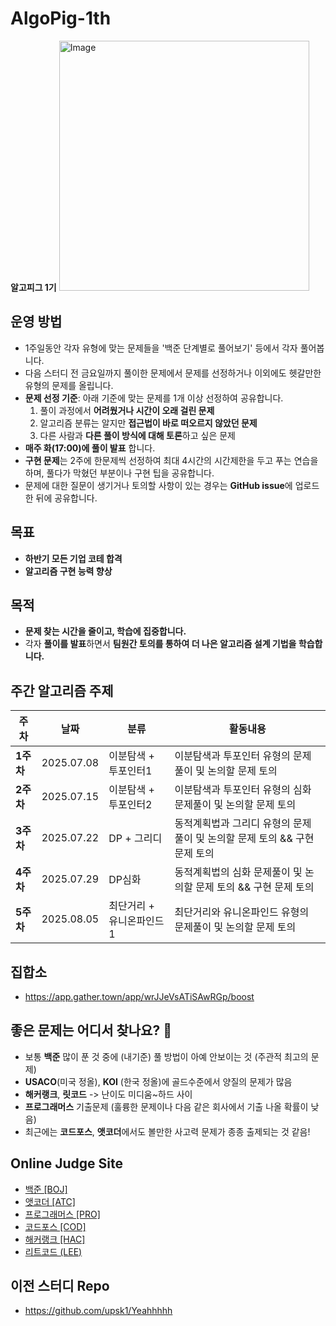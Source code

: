 # AlgoPig-1th
**알고피그 1기**
<img width="400" height="400" alt="Image" src="https://github.com/user-attachments/assets/b30c814f-cfd6-4119-b22e-4c9d9c777b00" />
## 운영 방법
- 1주일동안 각자 유형에 맞는 문제들을 '백준 단계별로 풀어보기' 등에서 각자 풀어봅니다.
- 다음 스터디 전 금요일까지 풀이한 문제에서 문제를 선정하거나 이외에도 헷갈만한 유형의 문제를 올립니다.
- **문제 선정 기준**: 아래 기준에 맞는 문제를 1개 이상 선정하여 공유합니다.
    1. 풀이 과정에서 **어려웠거나 시간이 오래 걸린 문제**
    2. 알고리즘 분류는 알지만 **접근법이 바로 떠오르지 않았던 문제**
    3. 다른 사람과 **다른 풀이 방식에 대해 토론**하고 싶은 문제
-  **매주 화(17:00)에 풀이 발표** 합니다.
-  **구현 문제**는 2주에 한문제씩 선정하여 최대 4시간의 시간제한을 두고 푸는 연습을 하며, 풀다가 막혔던 부분이나 구현 팁을 공유합니다.
-  문제에 대한 질문이 생기거나 토의할 사항이 있는 경우는 **GitHub issue**에 업로드 한 뒤에 공유합니다. 

## 목표 
- **하반기 모든 기업 코테 합격** <br>
- **알고리즘 구현 능력 향상**

## 목적
- **문제 찾는 시간을 줄이고, 학습에 집중합니다.** <br>
- 각자 **풀이를 발표**하면서 **팀원간 토의를 통하여 더 나은 알고리즘 설계 기법을 학습합니다.**

## 주간 알고리즘 주제
|주차|날짜|분류|활동내용|
|--|--|--|--|
|**1주차** |2025.07.08|이분탐색 + 투포인터1|이분탐색과 투포인터 유형의 문제풀이 및 논의할 문제 토의|
|**2주차** |2025.07.15|이분탐색 + 투포인터2|이분탐색과 투포인터 유형의 심화 문제풀이 및 논의할 문제 토의|
|**3주차** |2025.07.22|DP + 그리디|동적계획법과 그리디 유형의 문제풀이 및 논의할 문제 토의 && 구현 문제 토의|
|**4주차** |2025.07.29|DP심화|동적계획법의 심화 문제풀이 및 논의할 문제 토의 && 구현 문제 토의|
|**5주차** |2025.08.05|최단거리 + 유니온파인드1|최단거리와 유니온파인드 유형의 문제풀이 및 논의할 문제 토의|

## 집합소
- https://app.gather.town/app/wrJJeVsATiSAwRGp/boost

## 좋은 문제는 어디서 찾나요? 🤔

- 보통 **백준** 많이 푼 것 중에 (내기준) 풀 방법이 아예 안보이는 것 (주관적 최고의 문제)
- **USACO**(미국 정올), **KOI** (한국 정올)에 골드수준에서 양질의 문제가 많음
- **해커랭크**, **릿코드** -> 난이도 미디움~하드 사이
- **프로그래머스** 기출문제 (훌륭한 문제이나 다음 같은 회사에서 기출 나올 확률이 낮음)
- 최근에는 **코드포스**, **앳코더**에서도 볼만한 사고력 문제가 종종 출제되는 것 같음! 


## Online Judge Site
- [백준 [BOJ]](https://www.acmicpc.net/)
- [앳코더 [ATC]](https://atcoder.jp/)
- [프로그래머스 [PRO]](https://programmers.co.kr/)
- [코드포스 [COD]](https://codeforces.com/)
- [해커랭크 [HAC]](https://www.hackerrank.com/)
- [리트코드 (LEE)](https://leetcode.com/)
## 이전 스터디 Repo
- https://github.com/upsk1/Yeahhhhh
